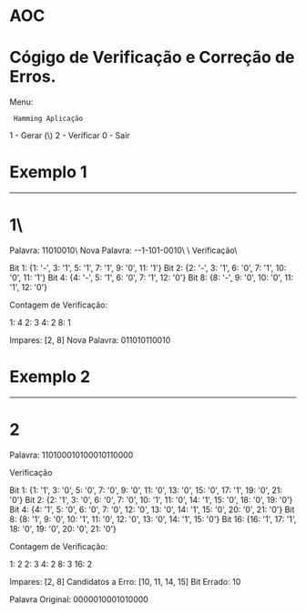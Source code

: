 # AOC
# Cógigo de Verificação e Correção de Erros.

Menu:

     Hamming Aplicação

1 - Gerar (\\)
2 - Verificar 
0 - Sair

# Exemplo 1
---------------------------------------------
# 1\\
Palavra: 11010010\\
Nova Palavra: --1-101-0010\\
\\
Verificação\\

Bit 1: {1: '-', 3: '1', 5: '1', 7: '1', 9: '0', 11: '1'}
Bit 2: {2: '-', 3: '1', 6: '0', 7: '1', 10: '0', 11: '1'}
Bit 4: {4: '-', 5: '1', 6: '0', 7: '1', 12: '0'}
Bit 8: {8: '-', 9: '0', 10: '0', 11: '1', 12: '0'}

Contagem de Verificação:

1: 4
2: 3
4: 2
8: 1

Impares: [2, 8]
Nova Palavra: 011010110010


# Exemplo 2
---------------------------------------------

# 2
Palavra: 110100010100010110000


Verificação

Bit 1: {1: '1', 3: '0', 5: '0', 7: '0', 9: '0', 11: '0', 13: '0', 15: '0', 17: '1', 19: '0', 21: '0'}
Bit 2: {2: '1', 3: '0', 6: '0', 7: '0', 10: '1', 11: '0', 14: '1', 15: '0', 18: '0', 19: '0'}
Bit 4: {4: '1', 5: '0', 6: '0', 7: '0', 12: '0', 13: '0', 14: '1', 15: '0', 20: '0', 21: '0'}
Bit 8: {8: '1', 9: '0', 10: '1', 11: '0', 12: '0', 13: '0', 14: '1', 15: '0'}
Bit 16: {16: '1', 17: '1', 18: '0', 19: '0', 20: '0', 21: '0'}

Contagem de Verificação:

1: 2
2: 3
4: 2
8: 3
16: 2

Impares: [2, 8]
Candidatos a Erro: [10, 11, 14, 15]
Bit Errado: 10

Palavra Original: 0000010001010000
